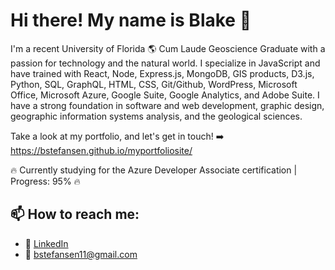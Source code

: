 # Hi there! My name is Blake 👋

I'm a recent University of Florida 🌎 Cum Laude Geoscience Graduate with a passion for technology and the natural world. I specialize in JavaScript and have trained with React, Node, Express.js, MongoDB, GIS products, D3.js, Python, SQL, GraphQL, HTML, CSS, Git/Github, WordPress, Microsoft Office, Microsoft Azure, Google Suite, Google Analytics, and Adobe Suite. I have a strong foundation in software and web development, graphic design, geographic information systems analysis, and the geological sciences.

Take a look at my portfolio, and let's get in touch! ➡️ https://bstefansen.github.io/myportfoliosite/

🔥 Currently studying for the Azure Developer Associate certification | Progress: 95% 🔥

## 📫 How to reach me:
- 💼 <a href="https://www.linkedin.com/in/blake-stefansen/" target="_blank">LinkedIn</a>
- 📧 bstefansen11@gmail.com

<!--
**bstefansen/bstefansen** is a ✨ _special_ ✨ repository because its `README.md` (this file) appears on your GitHub profile.

Here are some ideas to get you started:

- 🔭 I’m currently working on ...
- 🌱 I’m currently learning ...
- 👯 I’m looking to collaborate on ...
- 🤔 I’m looking for help with ...
- 💬 Ask me about ...
- 📫 How to reach me: ...
- 😄 Pronouns: ...
- ⚡ Fun fact: ...
-->
